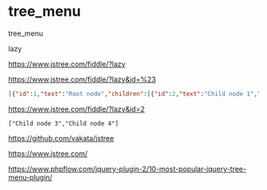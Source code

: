 # tree_menu
tree_menu

lazy

https://www.jstree.com/fiddle/?lazy

https://www.jstree.com/fiddle/?lazy&id=%23

```json
[{"id":1,"text":"Root node","children":[{"id":2,"text":"Child node 1","children":true},{"id":3,"text":"Child node 2"}]}]
```

https://www.jstree.com/fiddle/?lazy&id=2

```
["Child node 3","Child node 4"]
```

https://github.com/vakata/jstree

https://www.jstree.com/

https://www.phpflow.com/jquery-plugin-2/10-most-popular-jquery-tree-menu-plugin/
